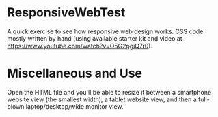 # ResponsiveWebTest

A quick exercise to see how responsive web design works. CSS code mostly written by hand (using available starter kit and video at https://www.youtube.com/watch?v=O5G2pgiQ7r0).

# Miscellaneous and Use

Open the HTML file and you'll be able to resize it between a smartphone website view (the smallest width), a tablet website view, and then a full-blown laptop/desktop/wide monitor view.
